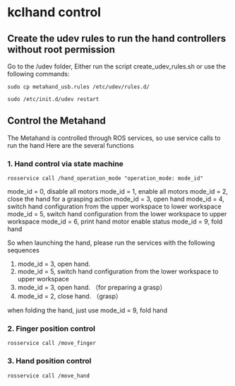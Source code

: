 # kclhand control 

## Create the udev rules to run the hand controllers without root permission
Go to the /udev folder, Either run the script create_udev_rules.sh or use the following commands:
	
	sudo cp metahand_usb.rules /etc/udev/rules.d/
	
	sudo /etc/init.d/udev restart

## Control the Metahand
The Metahand is controlled through ROS services, so use service calls to run the hand
Here are the several functions

### 1. Hand control via state machine 
	
	rosservice call /hand_operation_mode "operation_mode: mode_id"

mode_id = 0, disable all motors
mode_id = 1, enable all motors
mode_id = 2, close the hand for a grasping action
mode_id = 3, open hand
mode_id = 4, switch hand configuration from the upper workspace to lower workspace
mode_id = 5, switch hand configuration from the lower workspace to upper workspace
mode_id = 6, print hand motor enable status
mode_id = 9, fold hand


So when launching the hand, please run the services with the following sequences 
1. mode_id = 3, open hand. 
2. mode_id = 5, switch hand configuration from the lower workspace to upper workspace 
3. mode_id = 3, open hand.  （for preparing a grasp）
4. mode_id = 2, close hand.  （grasp）

when folding the hand, just use 
mode_id = 9, fold hand



### 2. Finger position control
	
	rosservice call /move_finger 

### 3. Hand position control
	
	rosservice call /move_hand


